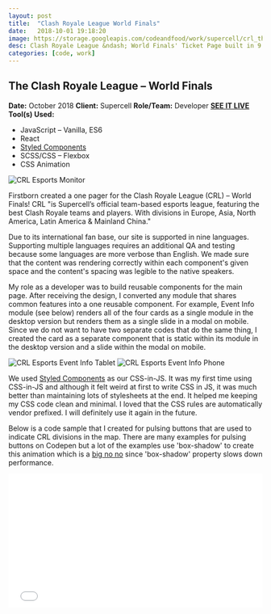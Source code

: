 ```yaml
---
layout: post
title:  "Clash Royale League World Finals"
date:   2018-10-01 19:18:20
image: https://storage.googleapis.com/codeandfood/work/supercell/crl_thumbnail.jpg
desc: Clash Royale League &ndash; World Finals' Ticket Page built in 9 languages.
categories: [code, work]
---
```


<div class="project-description">
	<h2>The Clash Royale League &ndash; World Finals</h2>
	<div class="desc">
		<span><strong>Date:</strong> October 2018</span>
		<span><strong>Client:</strong> Supercell</span>
		<span><strong>Role/Team:</strong> Developer</span>
		<span><strong><a href="https://esports.clashroyale.com/finals/en" target="_blank">SEE IT LIVE</a></strong></span>
	</div>
	<div class="desc">
		<span><strong>Tool(s) Used:</strong></span>
		<ul>
			<li>JavaScript &ndash; Vanilla, ES6</li>
			<li>React</li>
			<li><a href="https://www.styled-components.com/" target="_blank">Styled Components</a></li>
			<li>SCSS/CSS &ndash; Flexbox</li>
			<li>CSS Animation</li>
		</ul>
	</div>
</div>

<div class="project-image">
	<img class="is--no-border" src="https://storage.googleapis.com/codeandfood/work/supercell/esports_default.png" alt="CRL Esports Monitor" />
</div>

<p>Firstborn created a one pager for the Clash Royale League (CRL) &ndash; World Finals! CRL "is Supercell’s official team-based esports league, featuring the best Clash Royale teams and players. With divisions in Europe, Asia, North America, Latin America &amp; Mainland China."</p>

<p>Due to its international fan base, our site is supported in nine languages. Supporting multiple languages requires an additional QA and testing because some languages are more verbose than English. We made sure that the content was rendering correctly within each component's given space and the content's spacing was legible to the native speakers.</p>

<p>My role as a developer was to build reusable components for the main page. After receiving the design, I converted any module that shares common features into a one reusable component. For example, Event Info module (see below) renders all of the four cards as a single module in the desktop version but renders them as a single slide in a modal on mobile. Since we do not want to have two separate codes that do the same thing, I created the card as a separate component that is static within its module in the desktop version and a slide within the modal on mobile.</p>

<div class="project-image inline">
	<img class="is--no-border is--tablet" src="https://storage.googleapis.com/codeandfood/work/supercell/esports_eventinfo_tablet.png" alt="CRL Esports Event Info Tablet" />
	<img class="is--no-border is--phone" src="https://storage.googleapis.com/codeandfood/work/supercell/esports_eventinfo_phone.png" alt="CRL Esports Event Info Phone" />
</div>

<p>We used <a href="https://www.styled-components.com/" target="_blank">Styled Components</a> as our CSS-in-JS. It was my first time using CSS-in-JS and although it felt weird at first to write CSS in JS, it was much better than maintaining lots of stylesheets at the end. It helped me keeping my CSS code clean and minimal. I loved that the CSS rules are automatically vendor prefixed. I will definitely use it again in the future.</p>

<p>Below is a code sample that I created for pulsing buttons that are used to indicate CRL divisions in the map. There are many examples for pulsing buttons on Codepen but a lot of the examples use 'box-shadow' to create this animation which is a <a href="http://tobiasahlin.com/blog/how-to-animate-box-shadow/" target="_blank">big no no</a> since 'box-shadow' property slows down performance.</p>

<div class="project-image">
	<iframe height='265' scrolling='no' title='Pulsing Button' src='//codepen.io/jeesunikim/embed/KGXKyR/?height=265&theme-id=0&default-tab=css,result' frameborder='no' allowtransparency='true' allowfullscreen='true' style='width: 100%;'>See the Pen <a href='https://codepen.io/jeesunikim/pen/KGXKyR/'>Pulsing Button</a> by Jeesun Kim (<a href='https://codepen.io/jeesunikim'>@jeesunikim</a>) on <a href='https://codepen.io'>CodePen</a>.
	</iframe>
</div>